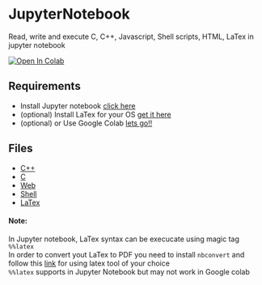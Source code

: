 # JupyterNotebook
Read, write and execute C, C++, Javascript, Shell scripts, HTML, LaTex in jupyter notebook

[![Open In Colab](https://colab.research.google.com/assets/colab-badge.svg)](https://colab.research.google.com/drive/1-sUZMT0fCNjyMXwVFf2fcQo7uFzgWGJG?usp=sharing)

## Requirements
* Install Jupyter notebook [click here](https://jupyter.org/install)
* (optional) Install LaTex for your OS [get it here](https://www.latex-project.org/get/)
* (optional) or Use Google Colab [lets go!!](https://colab.research.google.com/?utm_source=scs-index)
## Files
* [C++](example.ipynb)
* [C](./C)
* [Web](./Web%20Technology)
* [Shell](./Shell)
* [LaTex](./LaTex)


#### Note:
In Jupyter notebook, LaTex syntax can be execucate using magic tag ```%%latex```
<br>
In order to convert yout LaTex to PDF you need to install ```nbconvert``` and follow this [link](https://tex.stackexchange.com/questions/339/latex-editors-ides) for using latex tool of your choice
<br>
```%%latex``` supports in Jupyter Notebook but may not work in Google colab
